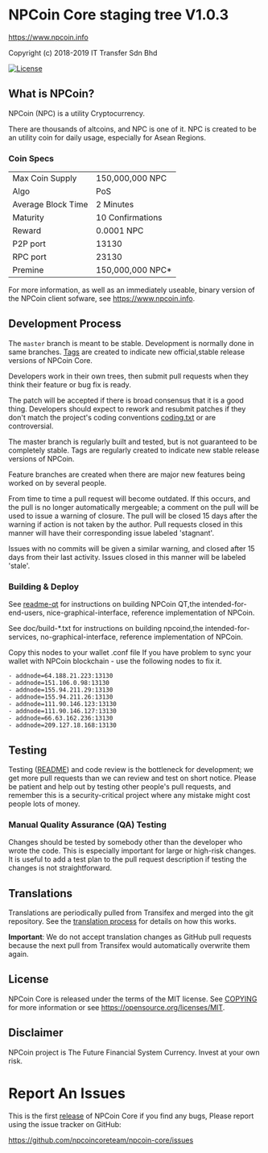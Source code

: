 NPCoin Core staging tree V1.0.3 
================================

https://www.npcoin.info

Copyright (c) 2018-2019  IT Transfer Sdn Bhd 

[![License][license-badge]][license-page]

[license-page]: LICENSE
[license-badge]: http://img.shields.io/badge/License-MIT-brightgreen.svg



What is NPCoin?
----------------

NPCoin (NPC) is a utility Cryptocurrency.

There are thousands of altcoins, and NPC is one of it. NPC is created to be an utility coin for daily usage, especially for Asean Regions.

### Coin Specs
<table>
<tr><td>Max Coin Supply</td><td>150,000,000 NPC</td></tr>
<tr><td>Algo</td><td>PoS</td></tr>
<tr><td>Average Block Time</td><td>2 Minutes</td></tr>
<tr><td>Maturity</td><td>10 Confirmations</td></tr>
<tr><td>Reward</td><td>0.0001 NPC</td></tr>
<tr><td>P2P port</td><td>13130</td></tr>
<tr><td>RPC port</td><td>23130</td></tr>
<tr><td>Premine</td><td>150,000,000 NPC*</td></tr>
</table>

For more information, as well as an immediately useable, binary version of
the NPCoin client sofware, see https://www.npcoin.info.


Development Process
-------------------

The `master` branch is meant to be stable. Development is normally done in same branches. [Tags](https://github.com/npcoincoreteam/npcoin-core/tags) are created to indicate new official,stable release versions of NPCoin Core.

Developers work in their own trees, then submit pull requests when they think their feature or bug fix is ready.

The patch will be accepted if there is broad consensus that it is a good thing.  Developers should expect to rework and resubmit patches if they don't match the project's coding conventions [coding.txt](/doc/coding.txt) or are controversial.

The master branch is regularly built and tested, but is not guaranteed to be completely stable. Tags are regularly created to indicate new stable release versions of NPCoin.

Feature branches are created when there are major new features being worked on by several people.

From time to time a pull request will become outdated. If this occurs, and the pull is no longer automatically mergeable; a comment on the pull will be used to issue a warning of closure. The pull will be closed 15 days after the warning if action is not taken by the author. Pull requests closed in this manner will have their corresponding issue labeled 'stagnant'.

Issues with no commits will be given a similar warning, and closed after 15 days from their last activity. Issues closed in this manner will be labeled 'stale'.


### Building & Deploy

See  [readme-qt](/doc/readme-qt.rst) for instructions on building NPCoin QT,the intended-for-end-users, nice-graphical-interface, reference implementation of NPCoin.

See doc/build-*.txt for instructions on building npcoind,the intended-for-services, no-graphical-interface, reference
implementation of NPCoin.

Copy this nodes to your wallet .conf file
If you have problem to sync your wallet with NPCoin blockchain - use the following nodes to fix it.

```
- addnode=64.188.21.223:13130
- addnode=151.106.0.98:13130 
- addnode=155.94.211.29:13130
- addnode=155.94.211.26:13130 
- addnode=111.90.146.123:13130
- addnode=111.90.146.127:13130
- addnode=66.63.162.236:13130
- addnode=209.127.18.168:13130
```

Testing
-------

Testing ([README](/src/test/README)) and code review is the bottleneck for development; we get more pull
requests than we can review and test on short notice. Please be patient and help out by testing
other people's pull requests, and remember this is a security-critical project where any mistake might cost people
lots of money.


### Manual Quality Assurance (QA) Testing

Changes should be tested by somebody other than the developer who wrote the
code. This is especially important for large or high-risk changes. It is useful
to add a test plan to the pull request description if testing the changes is
not straightforward.

Translations
------------

Translations are periodically pulled from Transifex and merged into the git repository. See the
[translation process](doc/translation_process.md) for details on how this works.

**Important**: We do not accept translation changes as GitHub pull requests because the next
pull from Transifex would automatically overwrite them again.

License
-------

NPCoin Core is released under the terms of the MIT license. See [COPYING](COPYING) for more
information or see https://opensource.org/licenses/MIT.

Disclaimer
-------------------

NPCoin project is The Future Financial System Currency.
Invest at your own risk.

Report An Issues 
================

This is the first [release](https://github.com/npcoincoreteam/npcoin-core/releases) of NPCoin Core if you find any bugs, Please report using the issue tracker on GitHub:

https://github.com/npcoincoreteam/npcoin-core/issues

